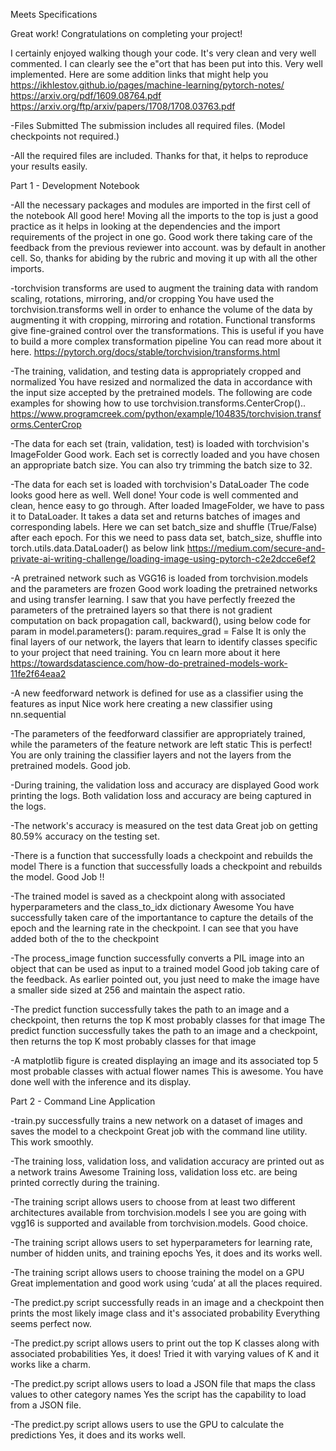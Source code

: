 Meets Specifications

Great work!
Congratulations on completing your project!

I certainly enjoyed walking though your code. It's very clean and very well commented. I can clearly see the e"ort that has been put into this.
Very well implemented.
Here are some addition links that might help you
https://ikhlestov.github.io/pages/machine-learning/pytorch-notes/
https://arxiv.org/pdf/1609.08764.pdf
https://arxiv.org/ftp/arxiv/papers/1708/1708.03763.pdf



-Files Submitted
 The submission includes all required files. (Model checkpoints not required.)

-All the required files are included.
 Thanks for that, it helps to reproduce your results easily.



Part 1 - Development Notebook

-All the necessary packages and modules are imported in the first cell of the notebook
 All good here!
 Moving all the imports to the top is just a good practice as it helps in looking at the dependencies and the import requirements of the project in one go.
 Good work there taking care of the feedback from the previous reviewer into account. was by default in another cell. So, thanks for abiding by the rubric and moving it up with all the other imports.

-torchvision transforms are used to augment the training data with random scaling, rotations, mirroring, and/or cropping
 You have used the torchvision.transforms well in order to enhance the volume of the data by augmenting it with cropping, mirroring and rotation.
 Functional transforms give fine-grained control over the transformations. This is useful if you have to build a more complex transformation pipeline
 You can read more about it here.
 https://pytorch.org/docs/stable/torchvision/transforms.html

-The training, validation, and testing data is appropriately cropped and normalized
 You have resized and normalized the data in accordance with the input size accepted by the pretrained models.
 The following are code examples for showing how to use torchvision.transforms.CenterCrop()..
 https://www.programcreek.com/python/example/104835/torchvision.transforms.CenterCrop

-The data for each set (train, validation, test) is loaded with torchvision's ImageFolder
 Good work.
 Each set is correctly loaded and you have chosen an appropriate batch size. You can also try trimming the batch size to 32.

-The data for each set is loaded with torchvision's DataLoader
 The code looks good here as well. Well done!
 Your code is well commented and clean, hence easy to go through.
 After loaded ImageFolder, we have to pass it to DataLoader. It takes a data set and returns batches of images and corresponding labels. Here we can set batch_size and shuffle (True/False) after each epoch. For this we need to pass data set, batch_size, shuffle into torch.utils.data.DataLoader() as below link
 https://medium.com/secure-and-private-ai-writing-challenge/loading-image-using-pytorch-c2e2dcce6ef2

-A pretrained network such as VGG16 is loaded from torchvision.models and the parameters are frozen
 Good work loading the pretrained networks and using transfer learning.
 I saw that you have perfectly freezed the parameters of the pretrained layers so that there is not gradient computation on back propagation call, backward(), using below code
 for param in model.parameters():
 param.requires_grad = False
 It is only the final layers of our network, the layers that learn to identify classes specific to your project that need training.
 You cn learn more about it here
 https://towardsdatascience.com/how-do-pretrained-models-work-11fe2f64eaa2

-A new feedforward network is defined for use as a classifier using the features as input
 Nice work here creating a new classifier using nn.sequential

-The parameters of the feedforward classifier are appropriately trained, while the parameters of the feature network are left static
 This is perfect! You are only training the classifier layers and not the layers from the pretrained models. Good job.

-During training, the validation loss and accuracy are displayed
 Good work printing the logs.
 Both validation loss and accuracy are being captured in the logs.

-The network's accuracy is measured on the test data
 Great job on getting 80.59% accuracy on the testing set.

-There is a function that successfully loads a checkpoint and rebuilds the model
 There is a function that successfully loads a checkpoint and rebuilds the model. Good Job !!

-The trained model is saved as a checkpoint along with associated hyperparameters and the class_to_idx dictionary
 Awesome
 You have successfully taken care of the importantance to capture the details of the epoch and the learning rate in the checkpoint.
 I can see that you have added both of the to the checkpoint

-The process_image function successfully converts a PIL image into an object that can be used as input to a trained model
 Good job taking care of the feedback. As earlier pointed out, you just need to make the image have a smaller side sized at 256 and maintain the aspect ratio.

-The predict function successfully takes the path to an image and a checkpoint, then returns the top K most probably classes for that image
 The predict function successfully takes the path to an image and a checkpoint, then returns the top K most probably classes for that image

-A matplotlib figure is created displaying an image and its associated top 5 most probable classes with actual flower names
 This is awesome. You have done well with the inference and its display.


Part 2 - Command Line Application

-train.py successfully trains a new network on a dataset of images and saves the model to a checkpoint
 Great job with the command line utility. This work smoothly.

-The training loss, validation loss, and validation accuracy are printed out as a network trains
 Awesome Training loss, validation loss etc. are being printed correctly during the training.

-The training script allows users to choose from at least two different architectures available from torchvision.models
 I see you are going with vgg16 is supported and available from torchvision.models. Good choice.

-The training script allows users to set hyperparameters for learning rate, number of hidden units, and training epochs
 Yes, it does and its works well.

-The training script allows users to choose training the model on a GPU
 Great implementation and good work using ‘cuda’ at all the places required.

-The predict.py script successfully reads in an image and a checkpoint then prints the most likely image class and it's associated probability
 Everything seems perfect now.

-The predict.py script allows users to print out the top K classes along with associated probabilities
 Yes, it does! Tried it with varying values of K and it works like a charm.

-The predict.py script allows users to load a JSON file that maps the class values to other category names
 Yes the script has the capability to load from a JSON file.

-The predict.py script allows users to use the GPU to calculate the predictions
 Yes, it does and its works well.
